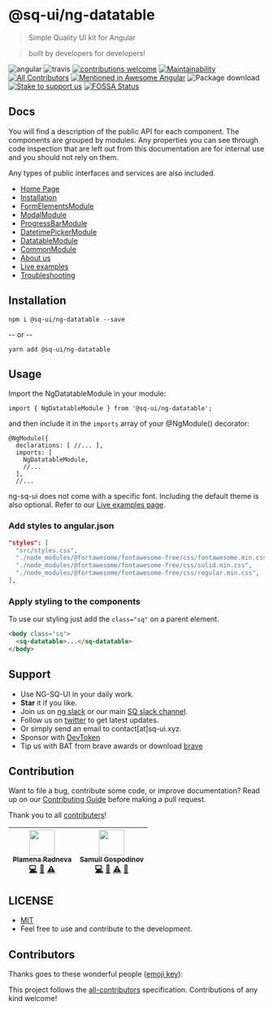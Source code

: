 # @sq-ui/ng-datatable

> Simple Quality UI kit for Angular

> built by developers for developers!

![angular](https://badge.fury.io/js/angular.svg)
![travis](https://travis-ci.com/SQ-UI/ng-sq-ui.svg?branch=master)
[![contributions welcome](https://img.shields.io/badge/issues-welcome-brightgreen.svg?style=flat)](https://github.com/SQ-UI/ng-sq-ui/issues)
[![Maintainability](https://api.codeclimate.com/v1/badges/d53c1670c301071be452/maintainability)](https://codeclimate.com/github/SQ-UI/ng-sq-ui/maintainability)
[![All Contributors](https://img.shields.io/badge/all_contributors-2-orange.svg?style=flat-square)](#contributors)
[![Mentioned in Awesome Angular](https://awesome.re/mentioned-badge.svg)](https://github.com/gdi2290/awesome-angular)
![Package download](https://img.shields.io/npm/dm/@sq-ui/ng-sq-ui.svg?logo=ng-sq-ui)
[![Stake to support us](https://badge.devprotocol.xyz/0x8DC86777aefe019c994A70b5c6471e03d2E86568/descriptive)](https://stakes.social/0x8DC86777aefe019c994A70b5c6471e03d2E86568) [![FOSSA Status](https://app.fossa.com/api/projects/git%2Bgithub.com%2FSQ-UI%2Fng-sq-ui.svg?type=small)](https://app.fossa.com/projects/git%2Bgithub.com%2FSQ-UI%2Fng-sq-ui?ref=badge_small)

## Docs

You will find a description of the public API for each component.
The components are grouped by modules. Any properties you can see through code inspection that are left out from this documentation are for internal use and you should not rely on them.

Any types of public interfaces and services are also included.

- [Home Page](http://bit.ly/ng-sq-ui-docs-home)
- [Installation](http://bit.ly/ng-sq-ui-docs-installation)
- [FormElementsModule](http://bit.ly/ng-sq-ui-docs-form-elements)
- [ModalModule](http://bit.ly/ng-sq-ui-docs-modal)
- [ProgressBarModule](http://bit.ly/ng-sq-ui-docs-progressbar)
- [DatetimePickerModule](http://bit.ly/ng-sq-ui-docs-datetime-picker)
- [DatatableModule](http://bit.ly/ng-sq-ui-docs-datatable)
- [CommonModule](http://bit.ly/ng-sq-ui-docs-common)
- [About us](http://bit.ly/ng-sq-ui-docs-about-us)
- [Live examples](http://bit.ly/ng-sq-ui-docs-live-examples)
- [Troubleshooting](http://bit.ly/ng-sq-ui-docs-troubleshooting)

## Installation

```
npm i @sq-ui/ng-datatable --save
```

-- or --

```
yarn add @sq-ui/ng-datatable
```

## Usage

Import the NgDatatableModule in your module:

```
import { NgDatatableModule } from '@sq-ui/ng-datatable';
```

and then include it in the `imports` array of your @NgModule() decorator:

```
@NgModule({
  declarations: [ //... ],
  imports: [
    NgDatatableModule,
    //...
  ],
  //...
```

ng-sq-ui does not come with a specific font. Including the default theme is also optional. Refer to our [Live examples page](http://bit.ly/ng-sq-ui-docs-live-examples).

### Add styles to angular.json

```json
"styles": [
  "src/styles.css",
  "./node_modules/@fortawesome/fontawesome-free/css/fontawesome.min.css",
  "./node_modules/@fortawesome/fontawesome-free/css/solid.min.css",
  "./node_modules/@fortawesome/fontawesome-free/css/regular.min.css",
],
```

### Apply styling to the components

To use our styling just add the `class="sq"` on a parent element.

```html
<body class="sq">
  <sq-datatable>...</sq-datatable>
</body>
```

## Support

- Use NG-SQ-UI in your daily work.
- **Star** it if you like.
- Join us on <a href="http://bit.ly/ng-sq-ui-slack">ng slack</a> or our main <a href="http://bit.ly/ng-sq-slack">SQ slack channel</a>.
- Follow us on [twitter](https://twitter.com/sq_ui_kit) to get latest updates.
- Or simply send an email to contact[at]sq-ui.xyz.
- Sponsor with [DevToken](https://stakes.social/0x014f98F05c0BeD44B4Cf0532a93312a2135afaB8)
- Tip us with BAT from brave awards or download [brave](https://brave.com/ngs747)

## Contribution

Want to file a bug, contribute some code, or improve documentation? Read up on our [Contributing Guide](CONTRIBUTING.md) before making a pull request.

Thank you to all <a href="https://github.com/sq-ui/ng-sq-ui/graphs/contributors">contributers</a>!

<!-- ALL-CONTRIBUTORS-LIST:START - Do not remove or modify this section -->
<!-- prettier-ignore -->
| [<img src="https://avatars2.githubusercontent.com/u/41083417?v=4" width="50px;"/><br /><sub><b>Plamena Radneva</b></sub>](https://github.com/ardentia)<br />[💻](https://github.com/SQ-UI/ng-sq-ui/commits?author=ardentia "Code") [📖](https://github.com/SQ-UI/ng-sq-ui/commits?author=ardentia "Documentation") [⚠️](https://github.com/SQ-UI/ng-sq-ui/commits?author=ardentia "Tests") | [<img src="https://avatars0.githubusercontent.com/u/797921?v=4" width="50px;"/><br /><sub><b>Samuil Gospodinov</b></sub>](https://github.com/samuil4)<br />[💻](https://github.com/SQ-UI/ng-sq-ui/commits?author=samuil4 "Code") [📖](https://github.com/SQ-UI/ng-sq-ui/commits?author=samuil4 "Documentation") [⚠️](https://github.com/SQ-UI/ng-sq-ui/commits?author=samuil4 "Tests") [📢](#talk-samuil4 "Talks") |
| :---: | :---: |
<!-- ALL-CONTRIBUTORS-LIST:END -->

## LICENSE

- [MIT](http://opensource.org/licenses/MIT)
- Feel free to use and contribute to the development.

## Contributors

Thanks goes to these wonderful people ([emoji key](https://github.com/kentcdodds/all-contributors#emoji-key)):

<!-- ALL-CONTRIBUTORS-LIST:START - Do not remove or modify this section -->
<!-- prettier-ignore -->
<!-- ALL-CONTRIBUTORS-LIST:END -->

This project follows the [all-contributors](https://github.com/kentcdodds/all-contributors) specification. Contributions of any kind welcome!